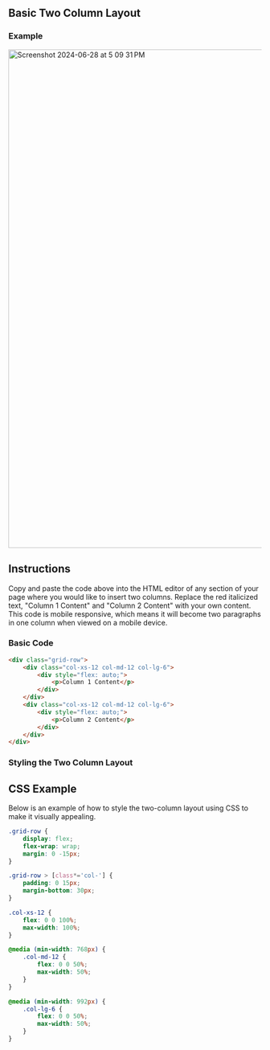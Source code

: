 ## Basic Two Column Layout

### Example
<img width="992" alt="Screenshot 2024-06-28 at 5 09 31 PM" src="https://github.com/neriais/Instructional_Learning-Design/assets/57377953/02645800-95a5-4aab-a128-8f3df7aff8e5">

## Instructions

Copy and paste the code above into the HTML editor of any section of your page where you would like to insert two columns. Replace the red italicized text, "Column 1 Content" and "Column 2 Content" with your own content. This code is mobile responsive, which means it will become two paragraphs in one column when viewed on a mobile device.


### Basic Code

```html
<div class="grid-row">
    <div class="col-xs-12 col-md-12 col-lg-6">
        <div style="flex: auto;">
            <p>Column 1 Content</p>
        </div>
    </div>
    <div class="col-xs-12 col-md-12 col-lg-6">
        <div style="flex: auto;">
            <p>Column 2 Content</p>
        </div>
    </div>
</div>
```
### Styling the Two Column Layout
## CSS Example
Below is an example of how to style the two-column layout using CSS to make it visually appealing.

```css
.grid-row {
    display: flex;
    flex-wrap: wrap;
    margin: 0 -15px;
}

.grid-row > [class*='col-'] {
    padding: 0 15px;
    margin-bottom: 30px;
}

.col-xs-12 {
    flex: 0 0 100%;
    max-width: 100%;
}

@media (min-width: 768px) {
    .col-md-12 {
        flex: 0 0 50%;
        max-width: 50%;
    }
}

@media (min-width: 992px) {
    .col-lg-6 {
        flex: 0 0 50%;
        max-width: 50%;
    }
}
```
